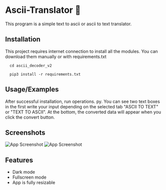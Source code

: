 
# Ascii-Translator 🚀

This program is a simple text to ascii or ascii to text translator. 


## Installation

This project requires internet connection to install all the modules. You can download them manually or with requirements.txt

```terminal
  cd ascii_decoder_v2
```
```terminal
  pip3 install -r requirements.txt
```
    
## Usage/Examples

After successful installation, run operations. py. You can see two text boxes in the first write your input depending on the selected tab "ASCII TO TEXT" or "TEXT TO ASCII". At the bottom, the converted data will appear when you click the convert button.
## Screenshots

![App Screenshot](screenshots/ss_01)
![App Screenshot](screenshots/ss_02)


## Features

- Dark mode
- Fullscreen mode
- App is fully resizable

